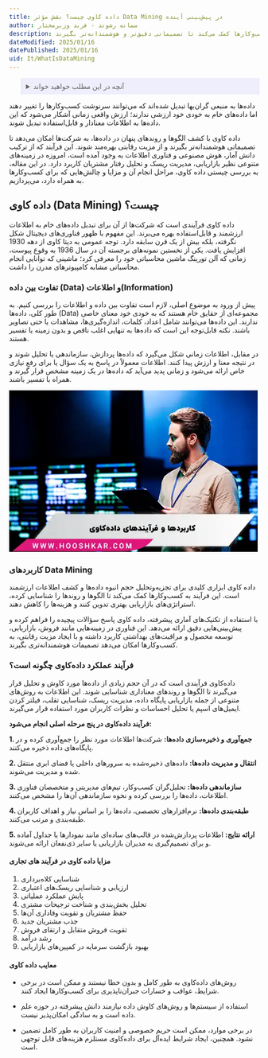 ```yaml
---
title: داده کاوی چیست؟ نقش مؤثر Data Mining در پیش‌بینی آینده
author: سمانه رشوند - فربد وزیرمختار
description: داده‌کاوی فرآیندی قدرتمند برای تبدیل داده‌های خام به اطلاعات ارزشمند است. این فناوری با کشف الگوها و روندهای پنهان در داده‌ها، به کسب‌وکارها کمک می‌کند تا تصمیماتی دقیق‌تر و هوشمندانه‌تر بگیرند.
dateModified: 2025/01/16
datePublished: 2025/01/16
uid: It/WhatIsDataMining
---
```

<blockquote style="background-color:#eeeefc; padding:0.5rem">

<details>
  <summary>آنچه در این مطلب خواهید خواند</summary>
  <ul>
      <li>داده کاوی (Data Mining) چیست؟</li>
      <li>تفاوت بین داده (Data) و اطلاعات(Information)</li>
      <li>کاربردهای Data Mining</li>
      <li>فرآیند عملکرد داده‌کاوی چگونه است؟</li>
      <li>مزایا داده کاوی در فرآیند های تجاری</li>
      <li>معایب داده کاوی</li>
  </ul>
</details>
</blockquote>

داده‌ها به منبعی گران‌بها تبدیل شده‌اند که می‌توانند سرنوشت کسب‌وکارها را تغییر دهند اما داده‌های خام به خودی خود ارزشی ندارند؛ ارزش واقعی زمانی آشکار می‌شود که این داده‌ها به اطلاعات معنادار و قابل‌استفاده تبدیل شوند.

داده کاوی با کشف الگوها و روندهای پنهان در داده‌ها، به شرکت‌ها امکان می‌دهد تا تصمیماتی هوشمندانه‌تر بگیرند و از مزیت رقابتی بهره‌مند شوند. این فرآیند که از ترکیب دانش آمار، هوش مصنوعی و فناوری اطلاعات به وجود آمده است، امروزه در زمینه‌های متنوعی نظیر بازاریابی، مدیریت ریسک و تحلیل رفتار مشتریان کاربرد دارد. در این مقاله، به بررسی چیستی داده کاوی، مراحل انجام آن و مزایا و چالش‌هایی که برای کسب‌وکارها به همراه دارد، می‌پردازیم.

## داده کاوی (Data Mining) چیست؟ 
داده کاوی فرآیندی است که شرکت‌ها از آن برای تبدیل داده‌های خام به اطلاعات ارزشمند و قابل‌استفاده بهره می‌برند. این مفهوم با ظهور فناوری‌های دیجیتال شکل نگرفته، بلکه بیش از یک قرن سابقه دارد. توجه عمومی به دیتا کاوی از دهه 1930 افزایش یافت. یکی از نخستین نمونه‌های برجسته آن در سال 1936 به وقوع پیوست، زمانی که آلن تورینگ ماشین محاسباتی خود را معرفی کرد؛ ماشینی که توانایی انجام محاسباتی مشابه کامپیوترهای مدرن را داشت.

### تفاوت بین داده (Data) و اطلاعات(Information) 
پیش از ورود به موضوع اصلی، لازم است تفاوت بین داده و اطلاعات را بررسی کنیم. به طور کلی، داده‌ها (Data)  مجموعه‌ای از حقایق خام هستند که به خودی خود معنای خاصی ندارند. این داده‌ها می‌توانند شامل اعداد، کلمات، اندازه‌گیری‌ها، مشاهدات یا حتی تصاویر باشند. نکته قابل‌توجه این است که داده‌ها به تنهایی اغلب ناقص و بدون زمینه یا تفسیر هستند.

در مقابل، اطلاعات زمانی شکل می‌گیرد که داده‌ها پردازش، سازماندهی یا تحلیل شوند و در نتیجه معنا و ارزش پیدا کنند. اطلاعات معمولاً در پاسخ به یک سؤال یا برای رفع نیازی خاص ارائه می‌شود و زمانی پدید می‌آید که داده‌ها در یک زمینه مشخص قرار گیرند و همراه با تفسیر باشند.

![کاربردها و فرآیندهای داده کاوی](./Images/DataMining.webp)

### کاربردهای Data Mining

داده کاوی ابزاری کلیدی برای تجزیه‌وتحلیل حجم انبوه داده‌ها و کشف اطلاعات ارزشمند است. این فرآیند به کسب‌وکارها کمک می‌کند تا الگوها و روندها را شناسایی کرده، استراتژی‌های بازاریابی بهتری تدوین کنند و هزینه‌ها را کاهش دهند.

با استفاده از تکنیک‌های آماری پیشرفته، داده کاوی پاسخ سؤالات پیچیده را فراهم کرده و پیش‌بینی‌هایی دقیق ارائه می‌دهد. این فناوری در زمینه‌هایی مانند فروش، بازاریابی، توسعه محصول و مراقبت‌های بهداشتی کاربرد داشته و با ایجاد مزیت رقابتی، به کسب‌وکارها امکان می‌دهد تصمیمات هوشمندانه‌تری بگیرند.

### فرآیند عملکرد داده‌کاوی چگونه است؟

داده‌کاوی فرآیندی است که در آن حجم زیادی از داده‌ها مورد کاوش و تحلیل قرار می‌گیرند تا الگوها و روندهای معناداری شناسایی شوند. این اطلاعات به روش‌های متنوعی از جمله بازاریابی پایگاه داده، مدیریت ریسک، شناسایی تقلب، فیلتر کردن ایمیل‌های اسپم یا تحلیل احساسات و نظرات کاربران مورد استفاده قرار می‌گیرند.

**فرآیند داده‌کاوی در پنج مرحله اصلی انجام می‌شود:**

**1.	جمع‌آوری و ذخیره‌سازی داده‌ها:** شرکت‌ها اطلاعات مورد نظر را جمع‌آوری کرده و در پایگاه‌های داده ذخیره می‌کنند.

**2.	انتقال و مدیریت داده‌ها:** داده‌های ذخیره‌شده به سرورهای داخلی یا فضای ابری منتقل شده و مدیریت می‌شوند.

**3.	سازماندهی داده‌ها:** تحلیل‌گران کسب‌وکار، تیم‌های مدیریتی و متخصصان فناوری اطلاعات، داده‌ها را بررسی کرده و نحوه سازماندهی آن‌ها را مشخص می‌کنند.

**4.	طبقه‌بندی داده‌ها:** نرم‌افزارهای تخصصی، داده‌ها را بر اساس نیاز و اهداف کاربران طبقه‌بندی و مرتب می‌کنند.

**5.	ارائه نتایج:** اطلاعات پردازش‌شده در قالب‌های ساده‌ای مانند نمودارها یا جداول آماده و برای تصمیم‌گیری به مدیران بازاریابی یا سایر ذی‌نفعان ارائه می‌شوند.

#### مزایا داده کاوی در فرآیند های تجاری
1.	شناسایی کلاه‌برداری
2.	ارزیابی و شناسایی ریسک‌های اعتباری
3.	پایش عملکرد عملیاتی
4.	تحلیل بخش‌بندی و شناخت ترجیحات مشتری
5.	حفظ مشتریان و تقویت وفاداری آن‌ها
6.	جذب مشتریان جدید
7.	تقویت فروش متقابل و ارتقای فروش
8.	رشد درآمد
9.	بهبود بازگشت سرمایه در کمپین‌های بازاریابی

#### معایب داده کاوی

-	روش‌های داده‌کاوی به طور کامل و بدون خطا نیستند و ممکن است در برخی شرایط، عواقب و خسارات جبران‌ناپذیری برای کسب‌وکارها ایجاد کنند.

-	استفاده از سیستم‌ها و روش‌های کاوش داده نیازمند دانش پیشرفته در حوزه علم داده است و به سادگی امکان‌پذیر نیست.  

-	در برخی موارد، ممکن است حریم خصوصی و امنیت کاربران به طور کامل تضمین نشود. همچنین، ایجاد شرایط ایده‌آل برای داده‌کاوی مستلزم هزینه‌های قابل توجهی است.
